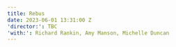 ```yaml
---
title: Rebus
date: 2023-06-01 13:31:00 Z
'director:': TBC
'with:': Richard Rankin, Amy Manson, Michelle Duncan
---
```


